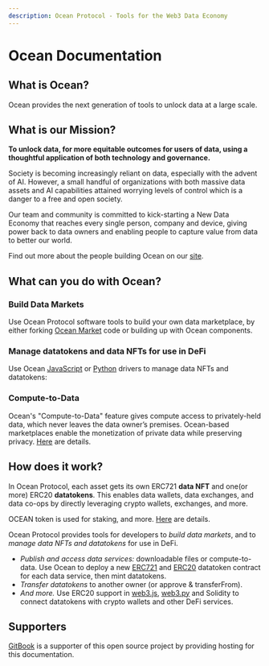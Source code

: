 ```yaml
---
description: Ocean Protocol - Tools for the Web3 Data Economy
---
```


# Ocean Documentation

## What is Ocean?

Ocean provides the next generation of tools to unlock data at a large scale.
## What is our Mission?

**To unlock data, for more equitable outcomes for users of data, using a thoughtful application of both technology and governance.**

Society is becoming increasingly reliant on data, especially with the advent of AI. However, a small handful of organizations with both massive data assets and AI capabilities attained worrying levels of control which is a danger to a free and open society.

Our team and community is committed to kick-starting a New Data Economy that reaches every single person, company and device, giving power back to data owners and enabling people to capture value from data to better our world.

Find out more about the people building Ocean on our [site](https://oceanprotocol.com/about).

## What can you do with Ocean?

### Build Data Markets

Use Ocean Protocol software tools to build your own data marketplace, by either forking [Ocean Market](https://v4.market.oceanprotocol.com/) code or building up with Ocean components.

### Manage datatokens and data NFTs for use in DeFi

Use Ocean [JavaScript](https://github.com/oceanprotocol/ocean.js) or [Python](https://github.com/oceanprotocol/ocean.py) drivers to manage data NFTs and datatokens:

### Compute-to-Data

Ocean's "Compute-to-Data" feature gives compute access to privately-held data, which never leaves the data owner’s premises. Ocean-based marketplaces enable the monetization of private data while preserving privacy. [Here](tutorials/compute-to-data-architecture/) are details.

## How does it work?

In Ocean Protocol, each asset gets its own ERC721 **data NFT** and one(or more) ERC20 **datatokens**. This enables data wallets, data exchanges, and data co-ops by directly leveraging crypto wallets, exchanges, and more.

OCEAN token is used for staking, and more. [Here](https://oceanprotocol.com/token) are details.

Ocean Protocol provides tools for developers to _build data markets_, and to _manage data NFTs and datatokens_ for use in DeFi.

* _Publish and access data services:_ downloadable files or compute-to-data. Use Ocean to deploy a new [ERC721](https://github.com/ethereum/EIPs/blob/master/EIPS/eip-721.md) and [ERC20](https://github.com/ethereum/EIPs/blob/7f4f0377730f5fc266824084188cc17cf246932e/EIPS/eip-20.md) datatoken contract for each data service, then mint datatokens.
* _Transfer datatokens_ to another owner (or approve & transferFrom).
* _And more._ Use ERC20 support in [web3.js](https://web3js.readthedocs.io/), [web3.py](https://web3py.readthedocs.io/en/stable/examples.html#working-with-an-erc20-token-contract) and Solidity to connect datatokens with crypto wallets and other DeFi services.

## Supporters

[GitBook](https://www.gitbook.com/) is a supporter of this open source project by providing hosting for this documentation.